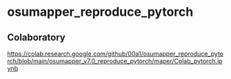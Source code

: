 # osumapper_reproduce_pytorch
 
## Colaboratory

https://colab.research.google.com/github/00a1/osumapper_reproduce_pytorch/blob/main/osumapper_v7.0_reproduce_pytorch/maper/Colab_pytorch.ipynb